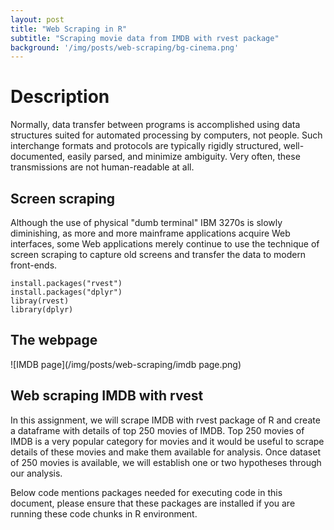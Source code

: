 ```yaml
---
layout: post
title: "Web Scraping in R"
subtitle: "Scraping movie data from IMDB with rvest package"
background: '/img/posts/web-scraping/bg-cinema.png'
---
```


# Description
Normally, data transfer between programs is accomplished using data structures suited for automated processing by computers, not people. Such interchange formats and protocols are typically rigidly structured, well-documented, easily parsed, and minimize ambiguity. Very often, these transmissions are not human-readable at all.

## Screen scraping

Although the use of physical "dumb terminal" IBM 3270s is slowly diminishing, as more and more mainframe applications acquire Web interfaces, some Web applications merely continue to use the technique of screen scraping to capture old screens and transfer the data to modern front-ends.

```
install.packages("rvest")
install.packages("dplyr")
libray(rvest)
library(dplyr)

```

## The webpage
![IMDB page](/img/posts/web-scraping/imdb page.png)

## Web scraping IMDB with rvest
In this assignment, we will scrape IMDB with rvest package of R and create a dataframe with details of top 250 movies of IMDB. Top 250 movies of IMDB is a very popular category for movies and it would be useful to scrape details of these movies and make them available for analysis. Once dataset of 250 movies is available, we will establish one or two hypotheses through our analysis.

Below code mentions packages needed for executing code in this document, please ensure that these packages are installed if you are running these code chunks in R environment.